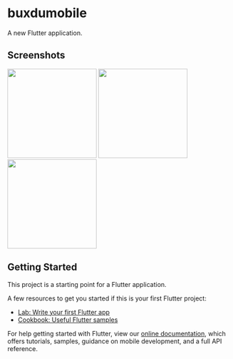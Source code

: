 # buxdumobile

A new Flutter application.

## Screenshots
<img src="https://i.pinimg.com/originals/e4/87/02/e487021a43b0b7854c8c3f382cb095fa.jpg" width="200" height="200">
<img src="https://i.pinimg.com/originals/80/19/36/801936c97fb5ce8525942ee4947ee3b2.jpg" width="200" height="200">
<img src="https://i.pinimg.com/originals/4a/5c/17/4a5c17a96708bf98d8a860b4558ccb2a.jpg" width="200" height="200">

## Getting Started

This project is a starting point for a Flutter application.

A few resources to get you started if this is your first Flutter project:

- [Lab: Write your first Flutter app](https://flutter.dev/docs/get-started/codelab)
- [Cookbook: Useful Flutter samples](https://flutter.dev/docs/cookbook)

For help getting started with Flutter, view our
[online documentation](https://flutter.dev/docs), which offers tutorials,
samples, guidance on mobile development, and a full API reference.
